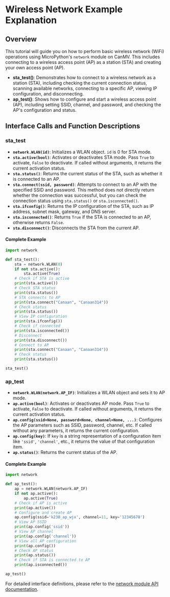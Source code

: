 # Wireless Network Example Explanation

## Overview

This tutorial will guide you on how to perform basic wireless network (WiFi) operations using MicroPython's `network` module on CanMV. This includes connecting to a wireless access point (AP) as a station (STA) and creating your own access point (AP).

* **sta_test()**: Demonstrates how to connect to a wireless network as a station (STA), including checking the current connection status, scanning available networks, connecting to a specific AP, viewing IP configuration, and disconnecting.
* **ap_test()**: Shows how to configure and start a wireless access point (AP), including setting SSID, channel, and password, and checking the AP's configuration and status.

## Interface Calls and Function Descriptions

### sta_test

* **`network.WLAN(id)`**: Initializes a WLAN object. `id` is 0 for STA mode.
* **`sta.active(bool)`**: Activates or deactivates STA mode. Pass `True` to activate, `False` to deactivate. If called without arguments, it returns the current activation status.
* **`sta.status()`**: Returns the current status of the STA, such as whether it is connected to an AP.
* **`sta.connect(ssid, password)`**: Attempts to connect to an AP with the specified SSID and password. This method does not directly return whether the connection was successful, but you can check the connection status using `sta.status()` or `sta.isconnected()`.
* **`sta.ifconfig()`**: Returns the IP configuration of the STA, such as IP address, subnet mask, gateway, and DNS server.
* **`sta.isconnected()`**: Returns `True` if the STA is connected to an AP, otherwise returns `False`.
* **`sta.disconnect()`**: Disconnects the STA from the current AP.

#### Complete Example

```python
import network

def sta_test():
    sta = network.WLAN(0)
    if not sta.active():
        sta.active(True)
    # Check if STA is active
    print(sta.active())
    # Check STA status
    print(sta.status())
    # STA connects to AP
    print(sta.connect("Canaan", "Canaan314"))
    # Check status
    print(sta.status())
    # View IP configuration
    print(sta.ifconfig())
    # Check if connected
    print(sta.isconnected())
    # Disconnect
    print(sta.disconnect())
    # Connect to AP
    print(sta.connect("Canaan", "Canaan314"))
    # Check status
    print(sta.status())

sta_test()
```

### ap_test

* **`network.WLAN(network.AP_IF)`**: Initializes a WLAN object and sets it to AP mode.
* **`ap.active(bool)`**: Activates or deactivates AP mode. Pass `True` to activate, `False` to deactivate. If called without arguments, it returns the current activation status.
* **`ap.config(ssid=None, password=None, channel=None, ...)`**: Configures the AP parameters such as SSID, password, channel, etc. If called without any parameters, it returns the current configuration.
* **`ap.config(key)`**: If `key` is a string representation of a configuration item like `'ssid'`, `'channel'`, etc., it returns the value of that configuration item.
* **`ap.status()`**: Returns the current status of the AP.

#### Complete Example

```python
import network

def ap_test():
    ap = network.WLAN(network.AP_IF)
    if not ap.active():
        ap.active(True)
    # Check if AP is active
    print(ap.active())
    # Configure and create AP
    ap.config(ssid='k230_ap_wjx', channel=11, key='12345678')
    # View AP SSID
    print(ap.config('ssid'))
    # View AP channel
    print(ap.config('channel'))
    # View all AP configuration
    print(ap.config())
    # Check AP status
    print(ap.status())
    # Check if STA is connected to AP
    print(ap.isconnected())

ap_test()
```

For detailed interface definitions, please refer to the [network module API documentation](../../api/extmod/K230_CanMV_network_API_Manual.md).
